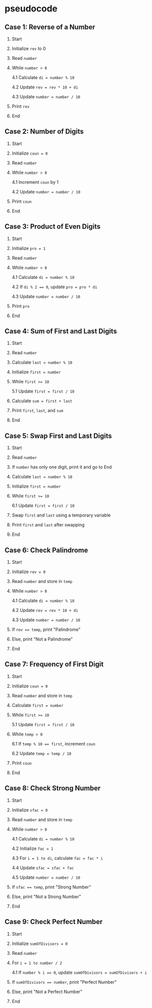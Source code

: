 # pseudocode



## Case 1: Reverse of a Number

1. Start

2. Initialize `rev` to 0

3. Read `number`

4. While `number > 0`

   4.1 Calculate `di = number % 10`

   4.2 Update `rev = rev * 10 + di`

   4.3 Update `number = number / 10`

5. Print `rev`

6. End



## Case 2: Number of Digits

1. Start

2. Initialize `coun = 0`

3. Read `number`

4. While `number > 0`

   4.1 Increment `coun` by 1

   4.2 Update `number = number / 10`

5. Print `coun`

6. End



## Case 3: Product of Even Digits

1. Start

2. Initialize `pro = 1`

3. Read `number`

4. While `number > 0`

   4.1 Calculate `di = number % 10`

   4.2 If `di % 2 == 0`, update `pro = pro * di`

   4.3 Update `number = number / 10`

5. Print `pro`

6. End



## Case 4: Sum of First and Last Digits

1. Start

2. Read `number`

3. Calculate `last = number % 10`

4. Initialize `first = number`

5. While `first >= 10`

   5.1 Update `first = first / 10`

6. Calculate `sum = first + last`

7. Print `first`, `last`, and `sum`

8. End



## Case 5: Swap First and Last Digits

1. Start

2. Read `number`

3. If `number` has only one digit, print it and go to End

4. Calculate `last = number % 10`

5. Initialize `first = number`

6. While `first >= 10`

   6.1 Update `first = first / 10`

7. Swap `first` and `last` using a temporary variable

8. Print `first` and `last` after swapping

9. End



## Case 6: Check Palindrome

1. Start

2. Initialize `rev = 0`

3. Read `number` and store in `temp`

4. While `number > 0`

   4.1 Calculate `di = number % 10`

   4.2 Update `rev = rev * 10 + di`

   4.3 Update `number = number / 10`

5. If `rev == temp`, print "Palindrome"

6. Else, print "Not a Palindrome"

7. End



## Case 7: Frequency of First Digit

1. Start

2. Initialize `coun = 0`

3. Read `number` and store in `temp`

4. Calculate `first = number`

5. While `first >= 10`

   5.1 Update `first = first / 10`

6. While `temp > 0`

   6.1 If `temp % 10 == first`, increment `coun`

   6.2 Update `temp = temp / 10`

7. Print `coun`

8. End



## Case 8: Check Strong Number

1. Start

2. Initialize `sfac = 0`

3. Read `number` and store in `temp`

4. While `number > 0`

   4.1 Calculate `di = number % 10`

   4.2 Initialize `fac = 1`

   4.3 For `i = 1 to di`, calculate `fac = fac * i`

   4.4 Update `sfac = sfac + fac`

   4.5 Update `number = number / 10`

5. If `sfac == temp`, print "Strong Number"

6. Else, print "Not a Strong Number"

7. End



## Case 9: Check Perfect Number

1. Start

2. Initialize `sumOfDivisors = 0`

3. Read `number`

4. For `i = 1 to number / 2`

   4.1 If `number % i == 0`, update `sumOfDivisors = sumOfDivisors + i`

5. If `sumOfDivisors == number`, print "Perfect Number"

6. Else, print "Not a Perfect Number"

7. End
